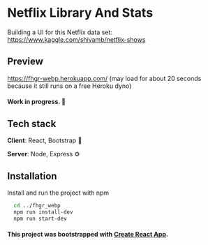 # Netflix Library And Stats

Building a UI for this Netflix data set:
https://www.kaggle.com/shivamb/netflix-shows

## Preview

https://fhgr-webp.herokuapp.com/ (may load for about 20 seconds because it still runs on a free Heroku dyno)

#### Work in progress. 🔨

## Tech stack

**Client**: React, Bootstrap 🚀

**Server**: Node, Express ⚙️

## Installation

Install and run the project with npm

```bash
  cd ../fhgr_webp
  npm run install-dev
  npm run start-dev

```

#### This project was bootstrapped with [Create React App](https://github.com/facebook/create-react-app).
